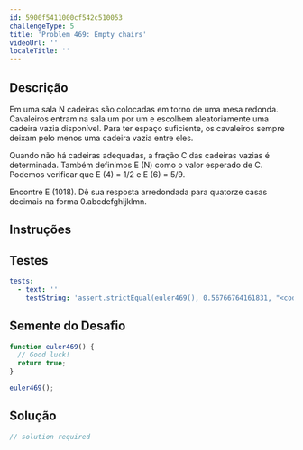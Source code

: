```yaml
---
id: 5900f5411000cf542c510053
challengeType: 5
title: 'Problem 469: Empty chairs'
videoUrl: ''
localeTitle: ''
---
```


## Descrição
<section id="description"> Em uma sala N cadeiras são colocadas em torno de uma mesa redonda. Cavaleiros entram na sala um por um e escolhem aleatoriamente uma cadeira vazia disponível. Para ter espaço suficiente, os cavaleiros sempre deixam pelo menos uma cadeira vazia entre eles. <p> Quando não há cadeiras adequadas, a fração C das cadeiras vazias é determinada. Também definimos E (N) como o valor esperado de C. Podemos verificar que E (4) = 1/2 e E (6) = 5/9. </p><p> Encontre E (1018). Dê sua resposta arredondada para quatorze casas decimais na forma 0.abcdefghijklmn. </p></section>

## Instruções
<section id="instructions">
</section>

## Testes
<section id='tests'>

```yml
tests:
  - text: ''
    testString: 'assert.strictEqual(euler469(), 0.56766764161831, "<code>euler469()</code> should return 0.56766764161831.");'

```

</section>

## Semente do Desafio
<section id='challengeSeed'>

<div id='js-seed'>

```js
function euler469() {
  // Good luck!
  return true;
}

euler469();

```

</div>



</section>

## Solução
<section id='solution'>

```js
// solution required
```
</section>
